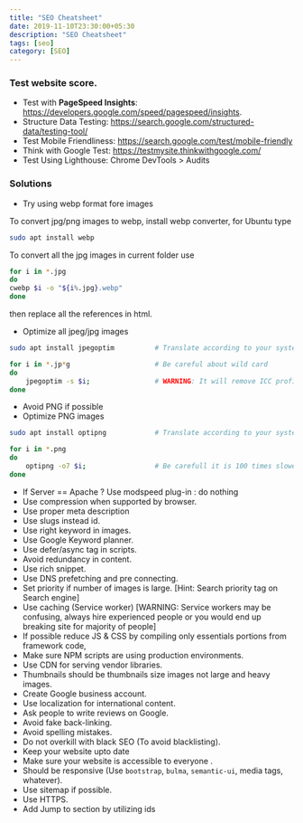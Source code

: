 ```yaml
---
title: "SEO Cheatsheet"
date: 2019-11-10T23:30:00+05:30
description: "SEO Cheatsheet"
tags: [seo]
category: [SEO]
---
```


### Test website score.
- Test with **PageSpeed Insights**: https://developers.google.com/speed/pagespeed/insights.
- Structure Data Testing: https://search.google.com/structured-data/testing-tool/
- Test Mobile Friendliness: https://search.google.com/test/mobile-friendly
- Think with Google Test: https://testmysite.thinkwithgoogle.com/
- Test Using Lighthouse: Chrome DevTools > Audits


### Solutions
- Try using webp format fore images

To convert jpg/png images to webp, install webp converter, for Ubuntu type
```bash
sudo apt install webp
```

To convert all the jpg images in current folder use

```bash
for i in *.jpg                                                                           
do
cwebp $i -o "${i%.jpg}.webp"
done
```
then replace all the references in html.

- Optimize all jpeg/jpg images

```bash
sudo apt install jpegoptim			# Translate according to your system

for i in *.jp*g 					# Be careful about wild card
do
	jpegoptim -s $i;				# WARNING: It will remove ICC profiles
done
```

- Avoid PNG if possible
- Optimize PNG images

```bash
sudo apt install optipng			# Translate according to your system

for i in *.png
do
	optipng -o7 $i;					# Be carefull it is 100 times slower than jpeg compression
done
```

- If Server == Apache ? Use modspeed plug-in : do nothing
- Use compression when supported by browser.
- Use proper meta description
- Use slugs instead id.
- Use right keyword in images.
- Use Google Keyword planner.
- Use defer/async tag in scripts.
- Avoid redundancy in content.
- Use rich snippet.
- Use DNS prefetching and pre connecting.
- Set priority if number of images is large. [Hint: Search priority tag on Search engine]
- Use caching (Service worker) [WARNING: Service workers may be confusing, always hire experienced people or you would end up breaking site for majority of people]
- If possible reduce JS & CSS by compiling only essentials portions from framework code,
- Make sure NPM scripts are using production environments.
- Use CDN for serving vendor libraries.
- Thumbnails should be thumbnails size images not large and heavy images.
- Create Google business account.
- Use localization for international content.
- Ask people to write reviews on Google.
- Avoid fake back-linking.
- Avoid spelling mistakes.
- Do not overkill with black SEO (To avoid blacklisting).
- Keep your website upto date
- Make sure your website is accessible to everyone .
- Should be responsive (Use `bootstrap`, `bulma`, `semantic-ui`, media tags, whatever).
- Use sitemap if possible.
- Use HTTPS.
- Add Jump to section by utilizing ids
